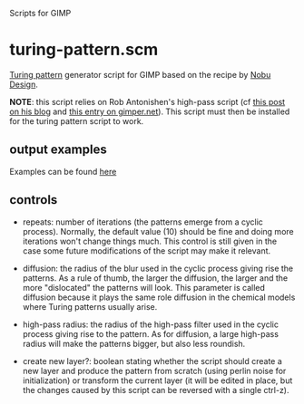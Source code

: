 Scripts for GIMP

# turing-pattern.scm

[Turing pattern](https://en.wikipedia.org/wiki/Turing_pattern) generator script for GIMP based on the recipe by [Nobu Design](https://www.youtube.com/watch?v=NZNl6N7PnF4).

**NOTE**: this script relies on Rob Antonishen's high-pass script (cf [this post on his blog](https://www.silent9.com/blog/archives/152-High-Pass-Filter-Plugin.html) and [this entry on gimper.net](https://gimper.net/resources/high-pass-filter.352/)). This script must then be installed for the turing pattern script to work.

## output examples

Examples can be found [here](https://imgur.com/gallery/CVJTUBN)

## controls

- repeats: number of iterations (the patterns emerge from a cyclic process).
  Normally, the default value (10) should be fine and doing more iterations
  won't change things much. This control is still given in the case some future
  modifications of the script may make it relevant.

- diffusion: the radius of the blur used in the cyclic process giving rise the
  patterns. As a rule of thumb, the larger the diffusion, the larger and the
  more "dislocated" the patterns will look. This parameter is called diffusion
  because it plays the same role diffusion in the chemical models where Turing
  patterns usually arise.

- high-pass radius: the radius of the high-pass filter used in the cyclic
  process giving rise to the pattern. As for diffusion, a large high-pass
  radius will make the patterns bigger, but also less roundish.

- create new layer?: boolean stating whether the script should create a new
  layer and produce the pattern from scratch (using perlin noise for
  initialization) or transform the current layer (it will be edited in place,
  but the changes caused by this script can be reversed with a single ctrl-z).
